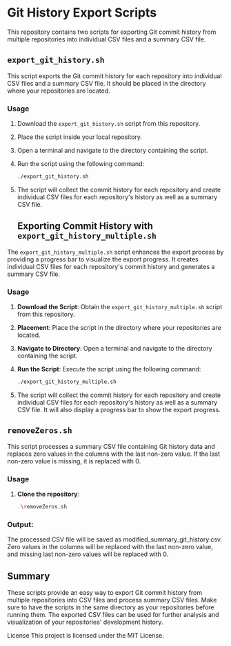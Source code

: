 # Git History Export Scripts

This repository contains two scripts for exporting Git commit history from multiple repositories into individual CSV files and a summary CSV file.

## `export_git_history.sh`

This script exports the Git commit history for each repository into individual CSV files and a summary CSV file. It should be placed in the directory where your repositories are located.

### Usage

1. Download the `export_git_history.sh` script from this repository.

2. Place the script inside your local repository.

3. Open a terminal and navigate to the directory containing the script.

4. Run the script using the following command:

   ```bash
   ./export_git_history.sh
5. The script will collect the commit history for each repository and create individual CSV files for each repository's history as well as a summary CSV file.

   ## Exporting Commit History with `export_git_history_multiple.sh`

The `export_git_history_multiple.sh` script enhances the export process by providing a progress bar to visualize the export progress. It creates individual CSV files for each repository's commit history and generates a summary CSV file.

### Usage

1. **Download the Script**: Obtain the `export_git_history_multiple.sh` script from this repository.

2. **Placement**: Place the script in the directory where your repositories are located.

3. **Navigate to Directory**: Open a terminal and navigate to the directory containing the script.

4. **Run the Script**: Execute the script using the following command:

   ```bash
   ./export_git_history_multiple.sh
5. The script will collect the commit history for each repository and create individual CSV files for each repository's history as well as a summary CSV file. It will also display a progress bar to show the export progress.

## `removeZeros.sh`

This script processes a summary CSV file containing Git history data and replaces zero values in the columns with the last non-zero value. If the last non-zero value is missing, it is replaced with 0.

### Usage

1. **Clone the repository**:

   ```bash
   .\removeZeros.sh

### Output:

The processed CSV file will be saved as modified_summary_git_history.csv. Zero values in the columns will be replaced with the last non-zero value, and missing last non-zero values will be replaced with 0.

## Summary
These scripts provide an easy way to export Git commit history from multiple repositories into CSV files and process summary CSV files. Make sure to have the scripts in the same directory as your repositories before running them. The exported CSV files can be used for further analysis and visualization of your repositories' development history.

License
This project is licensed under the MIT License.
